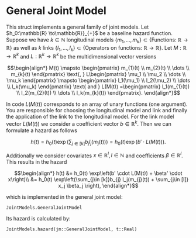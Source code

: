 # General Joint Model

This struct implements a general family of joint models. Let $h_0:\mathbb{R} \to\mathbb{R}}_{+}$ be a baseline hazard function. Suppose we have $k\in \mathbb{N}$ longitudinal models $\{m_{1},\dots, m_{k}\}\subset \{\text{Functions: }\mathbb{R}\to\mathbb{R}\}$ as well as $k$ links $\{l_{1},\dots, l_{k}\}\subset \{\text{Operators on functions: }\mathbb{R}\to\mathbb{R}\}$. Let $M: \mathbb{R} \to \mathbb{R}^k$ and $L:\mathbb{R}^k \to \mathbb{R}^k$ be the multidimensional vector versions

```math
\begin{align*}
    M(t) \mapsto \begin{pmatrix}
    m_{1}(t) \\ m_{2}(t) \\ \dots \\ m_{k}(t)
\end{pmatrix} \text{, }
    L\begin{pmatrix}
    \mu_1 \\ \mu_2 \\ \dots \\ \mu_k
\end{pmatrix} \mapsto \begin{pmatrix}
    l_1(\mu_1) \\ l_2(\mu_2) \\ \dots \\ l_k(\mu_k)
\end{pmatrix} \text{ and } L(M(t)) =\begin{pmatrix}
    l_1(m_{1}(t)) \\ l_2(m_{2}(t)) \\ \dots \\ l_k(m_{k}(t))
\end{pmatrix}.
\end{align*}
```

In code $L(M(t))$ corresponds to an array of unary functions (one argument). You are responsible for choosing the longitudinal model and link and finally the application of the link to the longitudinal model. For the link model vector $L(M(t))$ we consider a coefficient vector $b \in \mathbb{R}^k$. Then we can formulate a hazard as follows

```math
h(t) = h_0(t) \exp\left(\sum_{j\in [k]}b_{j} l_j(m_{j}(t))  \right) = h_0(t) \exp(b' \cdot L(M(t))).
``` 
Additionally we consider covariates $x\in \mathbb{R}^l, l\in\mathbb{N}$ and coefficients $\beta \in \mathbb{R}^l$. This results in the hazard

```math
\begin{align*}
h(t) &= h_0(t) \exp\left(b' \cdot L(M(t)) + \beta' \cdot x\right)\\
     &= h_0(t) \exp\left(\sum_{j\in [k]}b_{j} l_j(m_{j}(t)) + \sum_{j\in [l]} x_j  \beta_j  \right),
\end{align*}
```
which is implemented in the general joint model:


```@docs
JointModels.GeneralJointModel
```

Its hazard is calculated by:

```@docs
JointModels.hazard(jm::GeneralJointModel, t::Real)
```